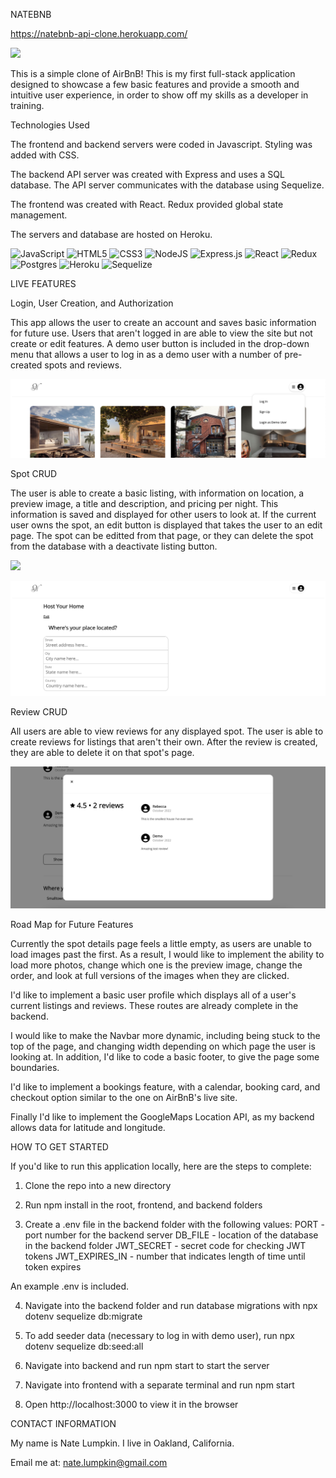 NATEBNB

https://natebnb-api-clone.herokuapp.com/

![](demo-images/Screen%20Shot%202022-10-22%20at%209.26.23%20PM.png)

This is a simple clone of AirBnB! This is my first full-stack application designed to showcase a few basic features and provide a smooth and intuitive user experience, in order to show off my skills as a developer in training.

Technologies Used

The frontend and backend servers were coded in Javascript. Styling was added with CSS.

The backend API server was created with Express and uses a SQL database. The API server communicates with the database using Sequelize.

The frontend was created with React. Redux provided global state management.

The servers and database are hosted on Heroku.

![JavaScript](https://img.shields.io/badge/javascript-%23323330.svg?style=for-the-badge&logo=javascript&logoColor=%23F7DF1E)
![HTML5](https://img.shields.io/badge/html5-%23E34F26.svg?style=for-the-badge&logo=html5&logoColor=white)
![CSS3](https://img.shields.io/badge/css3-%231572B6.svg?style=for-the-badge&logo=css3&logoColor=white)
![NodeJS](https://img.shields.io/badge/node.js-6DA55F?style=for-the-badge&logo=node.js&logoColor=white)
![Express.js](https://img.shields.io/badge/express.js-%23404d59.svg?style=for-the-badge&logo=express&logoColor=%2361DAFB)
![React](https://img.shields.io/badge/react-%2320232a.svg?style=for-the-badge&logo=react&logoColor=%2361DAFB)
![Redux](https://img.shields.io/badge/redux-%23593d88.svg?style=for-the-badge&logo=redux&logoColor=white)
![Postgres](https://img.shields.io/badge/postgres-%23316192.svg?style=for-the-badge&logo=postgresql&logoColor=white)
![Heroku](https://img.shields.io/badge/heroku-%23430098.svg?style=for-the-badge&logo=heroku&logoColor=white)
![Sequelize](https://img.shields.io/badge/Sequelize-52B0E7?style=for-the-badge&logo=Sequelize&logoColor=white)

LIVE FEATURES

Login, User Creation, and Authorization

This app allows the user to create an account and saves basic information for future use. Users that aren't logged in are able to view the site but not create or edit features. A demo user button is included in the drop-down menu that allows a user to log in as a demo user with a number of pre-created spots and reviews.

![](demo-images/Screen%20Shot%202022-10-22%20at%209.33.38%20PM.png)

Spot CRUD

The user is able to create a basic listing, with information on location, a preview image, a title and description, and pricing per night. This information is saved and displayed for other users to look at. If the current user owns the spot, an edit button is displayed that takes the user to an edit page. The spot can be editted from that page, or they can delete the spot from the database with a deactivate listing button.

![](demo-images/Screen%20Shot%202022-10-22%20at%209.35.58%20PM.png)

![](demo-images/Screen%20Shot%202022-10-22%20at%209.34.35%20PM.png)

Review CRUD

All users are able to view reviews for any displayed spot. The user is able to create reviews for listings that aren't their own. After the review is created, they are able to delete it on that spot's page.

![](demo-images/Screen%20Shot%202022-10-22%20at%209.35.22%20PM.png)

Road Map for Future Features

Currently the spot details page feels a little empty, as users are unable to load images past the first. As a result, I would like to implement the ability to load more photos, change which one is the preview image, change the order, and look at full versions of the images when they are clicked.

I'd like to implement a basic user profile which displays all of a user's current listings and reviews. These routes are already complete in the backend.

I would like to make the Navbar more dynamic, including being stuck to the top of the page, and changing width depending on which page the user is looking at. In addition, I'd like to code a basic footer, to give the page some boundaries.

I'd like to implement a bookings feature, with a calendar, booking card, and checkout option similar to the one on AirBnB's live site.

Finally I'd like to implement the GoogleMaps Location API, as my backend allows data for latitude and longitude.

HOW TO GET STARTED

If you'd like to run this application locally, here are the steps to complete:

1. Clone the repo into a new directory

2. Run npm install in the root, frontend, and backend folders

3. Create a .env file in the backend folder with the following values:
  PORT - port number for the backend server
  DB_FILE - location of the database in the backend folder
  JWT_SECRET - secret code for checking JWT tokens
  JWT_EXPIRES_IN - number that indicates length of time until token expires

  An example .env is included.

4. Navigate into the backend folder and run database migrations with npx dotenv sequelize db:migrate

5. To add seeder data (necessary to log in with demo user), run npx dotenv sequelize db:seed:all

6. Navigate into backend and run npm start to start the server

7. Navigate into frontend with a separate terminal and run npm start

8. Open http://localhost:3000 to view it in the browser

CONTACT INFORMATION

My name is Nate Lumpkin. I live in Oakland, California.

Email me at: nate.lumpkin@gmail.com

